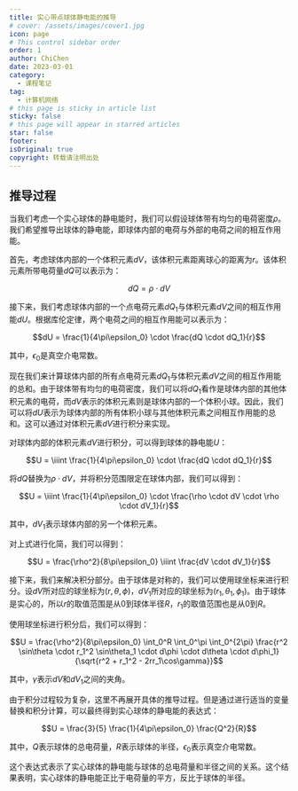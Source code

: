 ```yaml
---
title: 实心带点球体静电能的推导
# cover: /assets/images/cover1.jpg
icon: page
# This control sidebar order
order: 1
author: ChiChen
date: 2023-03-01
category:
  - 课程笔记
tag:
  - 计算机网络
# this page is sticky in article list
sticky: false
# this page will appear in starred articles
star: false
footer: 
isOriginal: true
copyright: 转载请注明出处
---
```


## 推导过程

当我们考虑一个实心球体的静电能时，我们可以假设球体带有均匀的电荷密度$\rho$。我们希望推导出球体的静电能，即球体内部的电荷与外部的电荷之间的相互作用能。

首先，考虑球体内部的一个体积元素$dV$，该体积元素距离球心的距离为$r$。该体积元素所带电荷量$dQ$可以表示为：

$$dQ = \rho \cdot dV$$

接下来，我们考虑球体内部的一个点电荷元素$dQ_1$与体积元素$dV$之间的相互作用能$dU$。根据库伦定律，两个电荷之间的相互作用能可以表示为：

$$dU = \frac{1}{4\pi\epsilon_0} \cdot \frac{dQ \cdot dQ_1}{r}$$

其中，$\epsilon_0$是真空介电常数。

现在我们来计算球体内部的所有点电荷元素$dQ_1$与体积元素$dV$之间的相互作用能的总和。由于球体带有均匀的电荷密度，我们可以将$dQ_1$看作是球体内部的其他体积元素的电荷，而$dV$表示的体积元素则是球体内部的一个体积小球。因此，我们可以将$dU$表示为球体内部的所有体积小球与其他体积元素之间相互作用能的总和。这可以通过对体积元素$dV$进行积分来实现。

对球体内部的体积元素$dV$进行积分，可以得到球体的静电能$U$：

$$U = \iiint \frac{1}{4\pi\epsilon_0} \cdot \frac{dQ \cdot dQ_1}{r}$$

将$dQ$替换为$\rho \cdot dV$，并将积分范围限定在球体内部，我们可以得到：

$$U = \iiint \frac{1}{4\pi\epsilon_0} \cdot \frac{\rho \cdot dV \cdot \rho \cdot dV_1}{r}$$

其中，$dV_1$表示球体内部的另一个体积元素。

对上式进行化简，我们可以得到：

$$U = \frac{\rho^2}{8\pi\epsilon_0} \iiint \frac{dV \cdot dV_1}{r}$$

接下来，我们来解决积分部分。由于球体是对称的，我们可以使用球坐标来进行积分。设$dV$所对应的球坐标为$(r, \theta, \phi)$，$dV_1$所对应的球坐标为$(r_1, \theta_1, \phi_1)$。由于球体是实心的，所以$r$的取值范围是从$0$到球体半径$R$，$r_1$的取值范围也是从$0$到$R$。

使用球坐标进行积分后，我们可以得到：

$$U = \frac{\rho^2}{8\pi\epsilon_0} \int_0^R \int_0^\pi \int_0^{2\pi} \frac{r^2 \sin\theta \cdot r_1^2 \sin\theta_1 \cdot d\phi \cdot d\theta \cdot d\phi_1}{\sqrt{r^2 + r_1^2 - 2rr_1\cos\gamma}}$$

其中，$\gamma$表示$dV$和$dV_1$之间的夹角。

由于积分过程较为复杂，这里不再展开具体的推导过程。但是通过进行适当的变量替换和积分计算，可以最终得到实心球体的静电能的表达式：

$$U = \frac{3}{5} \frac{1}{4\pi\epsilon_0} \frac{Q^2}{R}$$

其中，$Q$表示球体的总电荷量，$R$表示球体的半径，$\epsilon_0$表示真空介电常数。

这个表达式表示了实心球体的静电能与球体的总电荷量和半径之间的关系。这个结果表明，实心球体的静电能正比于电荷量的平方，反比于球体的半径。

